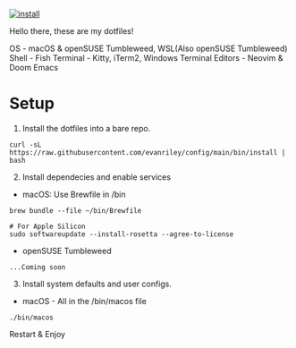 [![install](https://github.com/evanriley/config/actions/workflows/install.yml/badge.svg)](https://github.com/evanriley/config/actions/workflows/install.yml)

Hello there, these are my dotfiles!

OS - macOS & openSUSE Tumbleweed, WSL(Also openSUSE Tumbleweed)
Shell - Fish
Terminal - Kitty, iTerm2, Windows Terminal
Editors - Neovim & Doom Emacs

# Setup

1. Install the dotfiles into a bare repo.

```shell
curl -sL https://raw.githubusercontent.com/evanriley/config/main/bin/install | bash
```

2. Install dependecies and enable services

- macOS: Use Brewfile in /bin

```shell
brew bundle --file ~/bin/Brewfile

# For Apple Silicon
sudo softwareupdate --install-rosetta --agree-to-license
```

- openSUSE Tumbleweed

```shell
...Coming soon
```

3. Install system defaults and user configs.

- macOS - All in the /bin/macos file

```shell
./bin/macos
```

Restart & Enjoy
